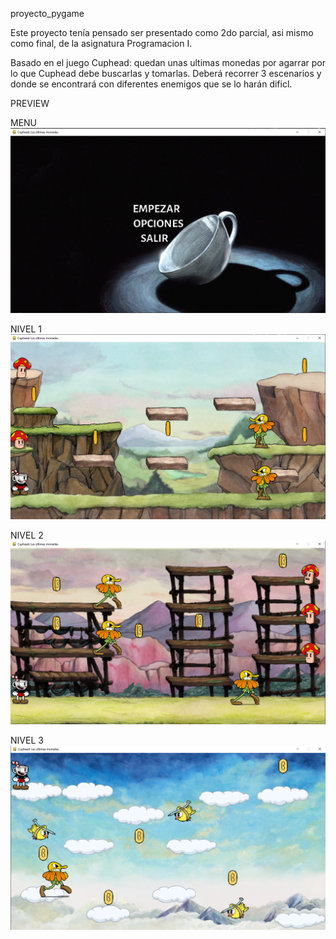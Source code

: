 proyecto_pygame

Este proyecto tenía pensado ser presentado como 2do parcial, asi mismo como final, de la asignatura Programacion I.

Basado en el juego Cuphead: quedan unas ultimas monedas por agarrar por lo que Cuphead debe buscarlas y tomarlas. Deberá recorrer 3 escenarios y donde se encontrará con diferentes enemigos que se lo harán dificl.

PREVIEW

MENU
![menu_pygame](https://github.com/BARBOZAMATIAS5/mypygame-tp/blob/9ba91de22e33ac15f40c57d2adbd0cdaaaa31537/previsualizacion_game/menu_pygame_cuphead.png)

NIVEL 1
![menu_pygame](https://github.com/BARBOZAMATIAS5/mypygame-tp/blob/9ba91de22e33ac15f40c57d2adbd0cdaaaa31537/previsualizacion_game/nivel_1_pygame_cuphead.png)

NIVEL 2
![menu_pygame](https://github.com/BARBOZAMATIAS5/mypygame-tp/blob/9ba91de22e33ac15f40c57d2adbd0cdaaaa31537/previsualizacion_game/nivel_2_pygame_cuphead.png)

NIVEL 3
![menu_pygame](https://github.com/BARBOZAMATIAS5/mypygame-tp/blob/9ba91de22e33ac15f40c57d2adbd0cdaaaa31537/previsualizacion_game/nivel_3_pygame_cuphead.png)
